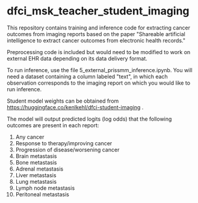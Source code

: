 # dfci_msk_teacher_student_imaging

This repository contains training and inference code for extracting cancer outcomes from imaging reports based on the paper "Shareable artificial intelligence to extract cancer outcomes from electronic health records."

Preprocessing code is included but would need to be modified to work on external EHR data depending on its data delivery format.

To run inference, use the file 5_external_prissmm_inference.ipynb. You will need a dataset containing a column labeled "text", in which each observation corresponds to the imaging report on which you would like to run inference.

Student model weights can be obtained from https://huggingface.co/kenlkehl/dfci-student-imaging .

The model will output predicted logits (log odds) that the following outcomes are present in each report:
1) Any cancer
2) Response to therapy/improving cancer
3) Progression of disease/worsening cancer
4) Brain metastasis
5) Bone metastasis
6) Adrenal metastasis
7) Liver metastasis
8) Lung metastasis
9) Lymph node metastasis
10) Peritoneal metastasis
